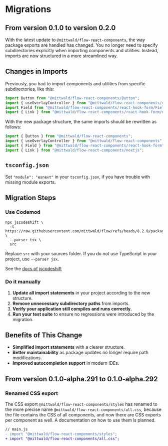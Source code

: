 # Migrations

## From version 0.1.0 to version 0.2.0

With the latest update to `@mittwald/flow-react-components`, the way package
exports are handled has changed. You no longer need to specify subdirectories
explicitly when importing components and utilities. Instead, imports are now
structured in a more streamlined way.

## Changes in Imports

Previously, you had to import components and utilities from specific
subdirectories, like this:

```javascript
import Button from "@mittwald/flow-react-components/Button";
import { useOverlayController } from "@mittwald/flow-react-components/controller";
import Field from "@mittwald/flow-react-components/react-hook-form/Field";
import { Link } from "@mittwald/flow-react-components/react-hook-form/nextjs";
```

With the new package structure, the same imports should be rewritten as follows:

```javascript
import { Button } from "@mittwald/flow-react-components";
import { useOverlayController } from "@mittwald/flow-react-components";
import { Field } from "@mittwald/flow-react-components/react-hook-form";
import { Link } from "@mittwald/flow-react-components/nextjs";
```

## `tsconfig.json`

Set `"module": "esnext"` in your `tsconfig.json`, if you have trouble with
missing module exports.

## Migration Steps

### Use Codemod

```shell
npx jscodeshift \
  -t https://raw.githubusercontent.com/mittwald/flow/refs/heads/0.2.0/packages/codemods/src/transforms/flow020.ts \
  --parser tsx \
  src
```

Replace `src` with your sources folder. If you do not use TypeScript in your
project, use `--parser jsx`.

See the [docs of jscodeshift](https://jscodeshift.com/run/cli/)

### Do it manually

1. **Update all import statements** in your project according to the new
   structure.
2. **Remove unnecessary subdirectory paths** from imports.
3. **Verify your application still compiles and runs correctly.**
4. **Run your test suite** to ensure no regressions were introduced by the
   migration.

## Benefits of This Change

- **Simplified import statements** with a clearer structure.
- **Better maintainability** as package updates no longer require path
  modifications.
- **Improved autocompletion support** in modern IDEs.

## From version 0.1.0-alpha.291 to 0.1.0-alpha.292

### Renamed CSS export

The CSS export `@mittwald/flow-react-components/styles` has renamed to the more
precise name `@mittwald/flow-react-components/all.css`, because the file
contains the CSS of all components, and now there are CSS exports per component
as well. A documentation on how to use them is planned.

```diff
// main.js
- import "@mittwald/flow-react-components/styles";
+ import "@mittwald/flow-react-components/all.css";
```
